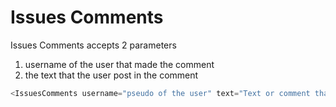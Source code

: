 # Issues Comments

<!-- STORY -->

Issues Comments accepts 2 parameters

1. username of the user that made the comment
2. the text that the user post in the comment

```js
<IssuesComments username="pseudo of the user" text="Text or comment that the user made on the issue">
```

